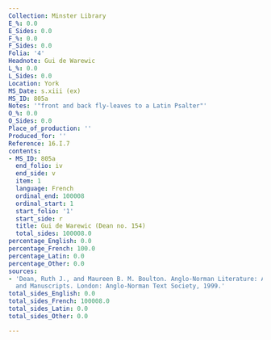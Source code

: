 ```yaml
---
Collection: Minster Library
E_%: 0.0
E_Sides: 0.0
F_%: 0.0
F_Sides: 0.0
Folia: '4'
Headnote: Gui de Warewic
L_%: 0.0
L_Sides: 0.0
Location: York
MS_Date: s.xiii (ex)
MS_ID: 805a
Notes: '"front and back fly-leaves to a Latin Psalter"'
O_%: 0.0
O_Sides: 0.0
Place_of_production: ''
Produced_for: ''
Reference: 16.I.7
contents:
- MS_ID: 805a
  end_folio: iv
  end_side: v
  item: 1
  language: French
  ordinal_end: 100008
  ordinal_start: 1
  start_folio: '1'
  start_side: r
  title: Gui de Warewic (Dean no. 154)
  total_sides: 100008.0
percentage_English: 0.0
percentage_French: 100.0
percentage_Latin: 0.0
percentage_Other: 0.0
sources:
- 'Dean, Ruth J., and Maureen B. M. Boulton. Anglo-Norman Literature: A Guide to Texts
  and Manuscripts. London: Anglo-Norman Text Society, 1999.'
total_sides_English: 0.0
total_sides_French: 100008.0
total_sides_Latin: 0.0
total_sides_Other: 0.0

---
```

